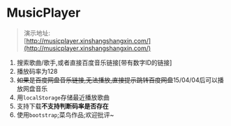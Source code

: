 # MusicPlayer

> 演示地址:  
> [http://musicplayer.xinshangshangxin.com/](http://musicplayer.xinshangshangxin.com/)  

1. 搜索歌曲/歌手,或者直接百度音乐链接[带有数字ID的链接]
2. 播放码率为128
3. ~~如果是百度网盘音乐链接,无法播放,直接提示跳转百度网盘~~15/04/04后可以播放网盘音乐
4. 用`localStorage`存储最近播放歌曲
5. 支持下载**不支持判断码率是否存在**
6. 使用`bootstrap`;菜鸟作品;欢迎批评~